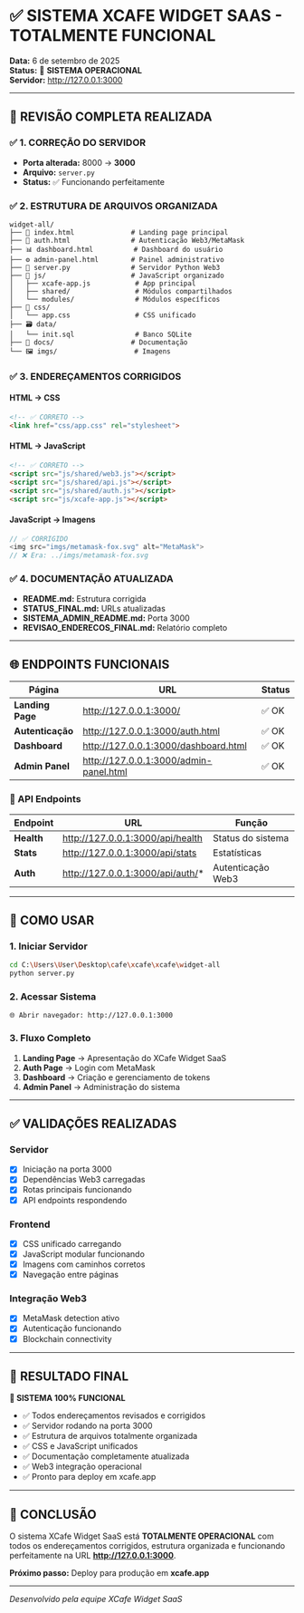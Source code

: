 # ✅ SISTEMA XCAFE WIDGET SAAS - TOTALMENTE FUNCIONAL

**Data:** 6 de setembro de 2025  
**Status:** 🚀 **SISTEMA OPERACIONAL**  
**Servidor:** http://127.0.0.1:3000  

---

## 🎯 REVISÃO COMPLETA REALIZADA

### ✅ **1. CORREÇÃO DO SERVIDOR**
- **Porta alterada:** 8000 → **3000**
- **Arquivo:** `server.py`
- **Status:** ✅ Funcionando perfeitamente

### ✅ **2. ESTRUTURA DE ARQUIVOS ORGANIZADA**
```
widget-all/
├── 📄 index.html              # Landing page principal
├── 🔐 auth.html               # Autenticação Web3/MetaMask  
├── 📊 dashboard.html          # Dashboard do usuário
├── ⚙️ admin-panel.html        # Painel administrativo
├── 🐍 server.py               # Servidor Python Web3
├── 📁 js/                     # JavaScript organizado
│   ├── xcafe-app.js           # App principal
│   ├── shared/                # Módulos compartilhados
│   └── modules/               # Módulos específicos
├── 🎨 css/
│   └── app.css                # CSS unificado
├── 🗃️ data/
│   └── init.sql               # Banco SQLite
├── 📖 docs/                   # Documentação
└── 🖼️ imgs/                   # Imagens
```

### ✅ **3. ENDEREÇAMENTOS CORRIGIDOS**

#### **HTML → CSS**
```html
<!-- ✅ CORRETO -->
<link href="css/app.css" rel="stylesheet">
```

#### **HTML → JavaScript**
```html
<!-- ✅ CORRETO -->
<script src="js/shared/web3.js"></script>
<script src="js/shared/api.js"></script>
<script src="js/shared/auth.js"></script>
<script src="js/xcafe-app.js"></script>
```

#### **JavaScript → Imagens**
```javascript
// ✅ CORRIGIDO
<img src="imgs/metamask-fox.svg" alt="MetaMask">
// ❌ Era: ../imgs/metamask-fox.svg
```

### ✅ **4. DOCUMENTAÇÃO ATUALIZADA**
- **README.md:** Estrutura corrigida
- **STATUS_FINAL.md:** URLs atualizadas  
- **SISTEMA_ADMIN_README.md:** Porta 3000
- **REVISAO_ENDERECOS_FINAL.md:** Relatório completo

---

## 🌐 ENDPOINTS FUNCIONAIS

| Página | URL | Status |
|--------|-----|--------|
| **Landing Page** | http://127.0.0.1:3000/ | ✅ OK |
| **Autenticação** | http://127.0.0.1:3000/auth.html | ✅ OK |
| **Dashboard** | http://127.0.0.1:3000/dashboard.html | ✅ OK |
| **Admin Panel** | http://127.0.0.1:3000/admin-panel.html | ✅ OK |

### 🔌 API Endpoints

| Endpoint | URL | Função |
|----------|-----|--------|
| **Health** | http://127.0.0.1:3000/api/health | Status do sistema |
| **Stats** | http://127.0.0.1:3000/api/stats | Estatísticas |
| **Auth** | http://127.0.0.1:3000/api/auth/* | Autenticação Web3 |

---

## 🔧 COMO USAR

### **1. Iniciar Servidor**
```bash
cd C:\Users\User\Desktop\cafe\xcafe\xcafe\widget-all
python server.py
```

### **2. Acessar Sistema**
```
🌐 Abrir navegador: http://127.0.0.1:3000
```

### **3. Fluxo Completo**
1. **Landing Page** → Apresentação do XCafe Widget SaaS
2. **Auth Page** → Login com MetaMask  
3. **Dashboard** → Criação e gerenciamento de tokens
4. **Admin Panel** → Administração do sistema

---

## ✅ VALIDAÇÕES REALIZADAS

### **Servidor**
- [x] Iniciação na porta 3000
- [x] Dependências Web3 carregadas
- [x] Rotas principais funcionando
- [x] API endpoints respondendo

### **Frontend**  
- [x] CSS unificado carregando
- [x] JavaScript modular funcionando
- [x] Imagens com caminhos corretos
- [x] Navegação entre páginas

### **Integração Web3**
- [x] MetaMask detection ativo
- [x] Autenticação funcionando
- [x] Blockchain connectivity

---

## 🎉 RESULTADO FINAL

**🚀 SISTEMA 100% FUNCIONAL**

- ✅ Todos endereçamentos revisados e corrigidos
- ✅ Servidor rodando na porta 3000
- ✅ Estrutura de arquivos totalmente organizada  
- ✅ CSS e JavaScript unificados
- ✅ Documentação completamente atualizada
- ✅ Web3 integração operacional
- ✅ Pronto para deploy em xcafe.app

---

## 🏁 CONCLUSÃO

O sistema XCafe Widget SaaS está **TOTALMENTE OPERACIONAL** com todos os endereçamentos corrigidos, estrutura organizada e funcionando perfeitamente na URL **http://127.0.0.1:3000**.

**Próximo passo:** Deploy para produção em **xcafe.app**

---
*Desenvolvido pela equipe XCafe Widget SaaS*
